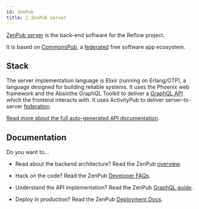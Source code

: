 ```yaml
---
id: ZenPub
title: 🧩 ZenPub server
---
```


<section class="reflow__doc">
  
[ZenPub server](https://github.com/dyne/zenpub) is the back-end software for the Reflow project.

It is based on [CommonsPub](http://commonspub.org), a [federated](./federation) free software app ecosystem.

## Stack

The server implementation language is Elixir (running on Erlang/OTP), a language designed for building reliable systems. It uses the Phoenix web framework and the Absinthe GraphQL Toolkit to deliver a <a href="https://graphql.org/" rel="nofollow">GraphQL API</a> which the frontend interacts with. It uses ActivityPub to deliver server-to-server [federation](/docs/federation).

[Read more about the full auto-generated API documentation](/api/index). 


## Documentation

Do you want to...

- Read about the backend architecture? Read the ZenPub [overview](https://github.com/dyne/zenpub/blob/flavour/zenpub/docs/ARCHITECTURE.md).

- Hack on the code? Read the ZenPub [Developer FAQs](https://github.com/dyne/zenpub/blob/flavour/zenpub/docs/HACKING.md).

- Understand the API implementation? Read the ZenPub [GraphQL guide](https://github.com/dyne/zenpub/blob/flavour/zenpub/docs/GRAPHQL.md).

- Deploy in production? Read the ZenPub [Deployment Docs](https://github.com/dyne/zenpub/blob/flavour/zenpub/docs/DEPLOY.md).

</section>